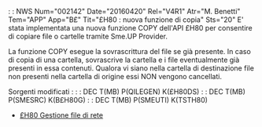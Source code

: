  :  : NWS Num="002142" Date="20160420" Rel="V4R1" Atr="M. Benetti" Tem="APP" App="B£" Tit="£H80 :  nuova funzione di copia" Sts="20"
E' stata implementata una nuova funzione COPY dell'API £H80 per consentire di copiare file o cartelle tramite Sme.UP Provider.

La funzione COPY esegue la sovrascrittura del file se già presente.
In caso di copia di una cartella, sovrascrive la cartella e i file eventualmente già presenti in essa contenuti.
Qualora vi siano nella cartella di destinazione file non presenti nella cartella di origine essi NON vengono cancellati.

Sorgenti modificati : 
 :  : DEC T(MB) P(QILEGEN) K(£H80DS)
 :  : DEC T(MB) P(SMESRC) K(B£H80G)
 :  : DEC T(MB) P(SMEUTI) K(TSTH80)
- [£H80 Gestione file di rete](Sorgenti/OJ/PGM/TSTH80)

